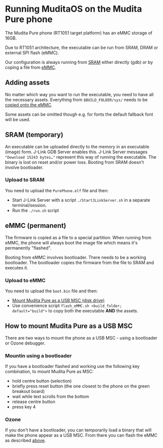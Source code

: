 # Running MuditaOS on the Mudita Pure phone

The Mudita Pure phone (RT1051 target platform) has an eMMC storage of 16GB.

Due to RT1051 architecture, the executable can be run from SRAM, DRAM or external SPI flash (eMMC).

Our configuration is always running from [SRAM](#SRAM-(temporary)) either directly (gdb) or by coping a file from [eMMC](#eMMC-(permanent)). 

## Adding assets

No matter which way you want to run the executable, you need to have all the necessary assets.
Everything from `$BUILD_FOLDER/sys/` needs to be [copied onto the eMMC](#eMMC-(permanent)).

Some assets can be omitted though e.g. for fonts the default fallback font will be used.  

## SRAM (temporary)

An executable can be uploaded directly to the memory in an executable (image) form. J-Link GDB Server enables this. J-Link Server messages `"Download 15243 bytes…"` represent this way of running the executable. The binary is lost on reset and/or power loss. Booting from SRAM doesn't involve bootloader.

### Upload to SRAM

You need to upload the `PurePhone.elf` file and then:

- Start J-Link Server with a script `./StartJLinkServer.sh` in a separate terminal/session.
- Run the `./run.sh` script

## eMMC (permanent)

The firmware is copied as a file to a special partition. When running from eMMC, the phone will always boot the image file which means it's permanently "flashed".

Booting from eMMC involves bootloader. There needs to be a working bootloader. The bootloader copies the firmware from the file to SRAM and executes it.

### Upload to eMMC

You need to upload the `boot.bin` file and then:

- [Mount Mudita Pure as a USB MSC (disk drive)](#How-to-mount-Mudita-Pure-as-a-USB-MSC)
- Use convenience script `flash_eMMC.sh <build_folder; default="build">` to copy both the executable **AND** the assets.

## How to mount Mudita Pure as a USB MSC

There are two ways to mount the phone as a USB MSC - using a bootloader or Ozone debugger.

### Mountin using a bootloader

If you have a bootloader flashed and working use the following key combination, to mount Mudita Pure as MSC:

- hold centre button (selection)
- briefly press reset button (the one closest to the phone on the green breakout board)
- wait while text scrolls from the bottom
- release centre button
- press key 4

### Ozone

If you don't have a bootloader, you can temporarily load a binary that will make the phone appear as a USB MSC. From there you can flash the eMMC as described [above](#Upload-to-eMMC).
